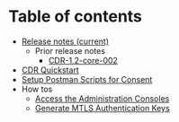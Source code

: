 # Table of contents
* [Release notes (current)](docs/relnotes_CDR-1.2-core-003.md)
  * Prior release notes
    * [CDR-1.2-core-002](docs/relnotes_CDR-1.2-core-002.md)
* [CDR Quickstart](docs/quickstart.md)
* [Setup Postman Scripts for Consent](docs/postman.md)
* How tos
    * [Access the Administration Consoles](docs/howto_adminconsoles.md)
    * [Generate MTLS Authentication Keys](docs/howto_generatecerts.md)
